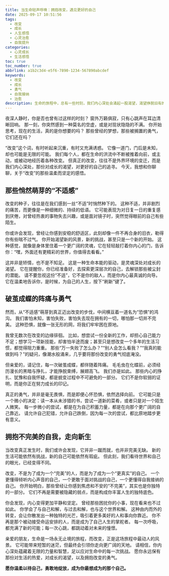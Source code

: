 ```yaml
---
title: 当生命轻声呼唤：拥抱改变，遇见更好的自己
date: 2025-09-17 10:51:56
tags:
  - 改变
  - 成长
  - 人生感悟
  - 心灵治愈
  - 自我提升
categories:
  - 心灵成长
  - 生活感悟
toc: true
toc_number: true
abbrlink: a1b2c3d4-e5f6-7890-1234-567890abcdef
keywords:
  - 改变
  - 成长
  - 勇气
  - 自我接纳
  - 治愈
description: 生命的旅程中，总有一些时刻，我们内心深处会涌起一股渴望，渴望挣脱旧有的束缚，渴望迈向一个未知的、却充满希望的未来。这便是“改变”的呼唤。它可能悄无声息，也可能轰轰烈烈，但无论如何，它都预示着一次深刻的自我对话与蜕变。这篇文章，将带你温柔地探索改变的萌芽、阵痛与最终的绽放，愿你从中汲取力量，勇敢地拥抱每一个“更好的自己”。
---
```


夜深人静时，你是否也曾有过这样的时刻？
窗外万籁俱寂，只有心跳声在耳边清晰回响。
那一刻，你突然感到一种莫名的空虚，或是对现状隐隐的不满。
你开始思考，现在的生活，真的是你想要的吗？
那些曾经的梦想，那些被搁置的勇气，它们还在吗？

“改变”这个词，有时听起来沉重，有时又充满诱惑。
它像一道门，门后是未知，却也可能是无限的可能。
我们每个人，都在生命的洪流中不断被推着向前，或主动，或被动地经历着各种改变。
但真正的改变，往往不是外界环境的变迁，而是我们内心深处，那份对成长的渴望，对更好的自己的追寻。
今天，我想和你聊聊，关于“改变”的那些温柔而坚定的感悟。

## 那些悄然萌芽的“不适感”

改变的种子，往往是在我们感到一丝“不适”时悄然种下的。
这种不适，并非剧烈的痛苦，而更像是一种细微的、持续的低语。
它可能表现为对日复一日的重复感到厌倦，对曾经热衷的事物失去兴趣，或是面对镜子时，突然觉得眼前的自己有些陌生。

你或许会发现，曾经让你感到安稳的舒适区，此刻却像一件不再合身的旧衣，勒得你有些喘不过气。
你开始渴望新的风景，新的挑战，甚至只是一个新的开始。
这种感觉，就像是身体里住着一个更广阔的灵魂，它在轻轻敲打着你内心的门，告诉你：“嘿，外面还有更精彩的世界，你值得去看看。”

这并非是矫情，也不是不知足。
这是一种生命本能的驱动，是灵魂深处对成长的渴望。
它在提醒你，你已经准备好，去探索更深层次的自己，去解锁那些被尘封的潜能。
请不要忽视这份“不适”，它不是你的敌人，而是你内心最真诚的向导。
它在温柔地告诉你，是时候，为自己的人生，按下“刷新”键了。

## 破茧成蝶的阵痛与勇气

然而，从“不适感”萌芽到真正迈出改变的步伐，中间横亘着一道名为“恐惧”的鸿沟。
我们害怕未知，害怕失败，害怕失去现在拥有的一切，哪怕那一切并不完美。
这种恐惧，就像一张无形的网，将我们牢牢困在原地。

我曾无数次在改变的边缘徘徊。
比如，想尝试一份全新的工作，却担心自己能力不足；想学习一项新技能，却害怕半途而废；甚至只是想改变一个多年的生活习惯，都觉得阻力重重。
那些“万一失败了怎么办？”“别人会怎么看我？”“我真的能做到吗？”的疑问，像潮水般涌来，几乎要将那份改变的勇气彻底淹没。

但亲爱的，请记住，每一次破茧成蝶，都伴随着阵痛。
毛毛虫在化蝶前，必须经历漫长的黑暗与挣扎，才能挣脱束缚，展翅高飞。
我们亦是如此。
那些内心的挣扎、犹豫和自我怀疑，都是蜕变过程中不可避免的一部分。
它们不是你软弱的证明，而是你正在努力成长的印记。

真正的勇气，并非是毫无畏惧，而是即便心怀恐惧，依然选择向前。
它可能只是一个微小的决定：读一本从未涉猎的书，尝试一道新的菜肴，或者只是对一个陌生人微笑。
每一步微小的尝试，都是在为自己积蓄力量，都是在向那个更广阔的自己靠近。
请允许自己犯错，允许自己跌倒，因为每一次的尝试，都比原地踏步更有意义。

## 拥抱不完美的自我，走向新生

当改变真正发生时，我们或许会发现，它并非一蹴而就，也并非完美无缺。
新的生活可能依然有挑战，新的自己可能依然有瑕疵。
但此刻，我们看待世界和自己的眼光，已经变得不同。

改变，不是为了成为一个“完美”的人，而是为了成为一个“更真实”的自己。
一个更懂得倾听内心声音的自己，一个更敢于面对挑战的自己，一个更懂得自我接纳的自己。
你开始明白，那些曾经让你感到焦虑和不安的“不完美”，其实也是你独特的一部分。
它们不再是需要被隐藏的弱点，而是构成你丰富人生的独特底色。

你会发现，内心变得更加平静和坚定。
曾经那些困扰你的小事，现在看来也不过如此。
你学会了与自己和解，与过去和解，也与这个世界和解。
这种由内而外的转变，会让你散发出一种独特的光芒，吸引着更多美好的人和事向你靠近。
你不再是那个被动接受命运安排的人，而是成为了自己人生的掌舵者。
每一次呼吸，都充满了新的可能；每一次心跳，都跳动着对未来的憧憬。

亲爱的朋友，生命是一场永无止境的旅程，而改变，正是这场旅程中最动人的风景。
它可能带来短暂的迷茫，但最终会引领你走向更广阔的天地。
请相信，你内心深处蕴藏着无限的力量和智慧，足以应对生命中的每一次挑战。
愿你永远保有那份对生活的热爱，对成长的渴望，以及拥抱改变的勇气。

**愿你温柔以待自己，勇敢地绽放，成为你最想成为的那个自己。**
